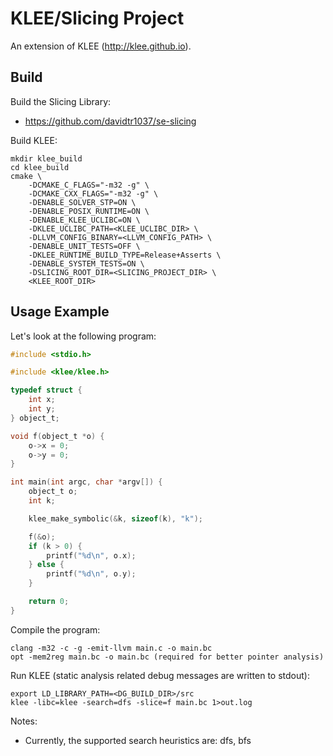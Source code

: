 KLEE/Slicing Project
=============================
An extension of KLEE (http://klee.github.io).

## Build
Build the Slicing Library:
* https://github.com/davidtr1037/se-slicing

Build KLEE:
```
mkdir klee_build
cd klee_build
cmake \
    -DCMAKE_C_FLAGS="-m32 -g" \
    -DCMAKE_CXX_FLAGS="-m32 -g" \
    -DENABLE_SOLVER_STP=ON \
    -DENABLE_POSIX_RUNTIME=ON \
    -DENABLE_KLEE_UCLIBC=ON \
    -DKLEE_UCLIBC_PATH=<KLEE_UCLIBC_DIR> \
    -DLLVM_CONFIG_BINARY=<LLVM_CONFIG_PATH> \
    -DENABLE_UNIT_TESTS=OFF \
    -DKLEE_RUNTIME_BUILD_TYPE=Release+Asserts \
    -DENABLE_SYSTEM_TESTS=ON \
    -DSLICING_ROOT_DIR=<SLICING_PROJECT_DIR> \
    <KLEE_ROOT_DIR>
```

## Usage Example
Let's look at the following program:
```C
#include <stdio.h>

#include <klee/klee.h>

typedef struct {
    int x;
    int y;
} object_t;

void f(object_t *o) {
    o->x = 0;
    o->y = 0;
}

int main(int argc, char *argv[]) {
    object_t o;
    int k;

    klee_make_symbolic(&k, sizeof(k), "k");

    f(&o);
    if (k > 0) {
        printf("%d\n", o.x);
    } else {
        printf("%d\n", o.y);
    }

    return 0;
}
```

Compile the program:
```
clang -m32 -c -g -emit-llvm main.c -o main.bc
opt -mem2reg main.bc -o main.bc (required for better pointer analysis)
```

Run KLEE (static analysis related debug messages are written to stdout):
```
export LD_LIBRARY_PATH=<DG_BUILD_DIR>/src
klee -libc=klee -search=dfs -slice=f main.bc 1>out.log
```

Notes:
*  Currently, the supported search heuristics are: dfs, bfs

